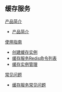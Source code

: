 ## 缓存服务

[产品简介]()
 
  * [产品简介](平台服务/缓存服务/产品简介/产品简介.md)

[使用指南]()

  * [创建缓存实例](平台服务/缓存服务/使用指南/创建缓存实例.md)
  * [缓存服务Redis命令列表](平台服务/缓存服务/使用指南/缓存服务Redis命令列表.md)
  * [缓存实例管理](平台服务/缓存服务/使用指南/缓存实例管理.md)

[常见问题]()
  * [缓存服务常见问题](平台服务/缓存服务/常见问题/缓存服务常见问题.md)